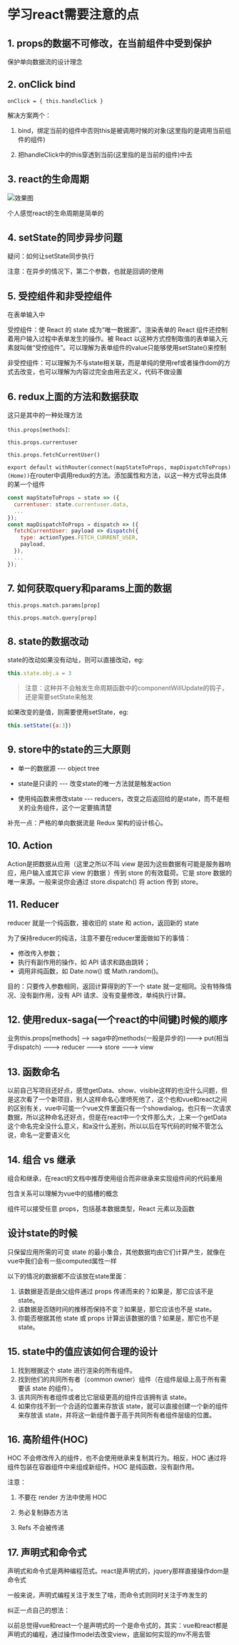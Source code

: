 # 学习react需要注意的点

## 1. props的数据不可修改，在当前组件中受到保护

保护单向数据流的设计理念

## 2. onClick bind

`onClick = { this.handleClick }`

解决方案两个：

1. bind，绑定当前的组件中否则this是被调用时候的对象(这里指的是调用当前组件的组件)

2. 把handleClick中的this穿透到当前(这里指的是当前的组件)中去

## 3. react的生命周期

![效果图](../.vuepress/public/react/react-life-cycle.png)

个人感觉react的生命周期是简单的

## 4. setState的同步异步问题

疑问：如何让setState同步执行

注意：在异步的情况下，第二个参数，也就是回调的使用

## 5. 受控组件和非受控组件

在表单输入中

受控组件：使 React 的 state 成为“唯一数据源”。渲染表单的 React 组件还控制着用户输入过程中表单发生的操作。被 React 以这种方式控制取值的表单输入元素就叫做“受控组件”。可以理解为表单组件的value只能够使用setState()来控制

非受控组件：可以理解为不与state相关联，而是单纯的使用ref或者操作dom的方式去改变，也可以理解为内容过完全由用去定义，代码不做设置

## 6. redux上面的方法和数据获取

这只是其中的一种处理方法

`this.props[methods]`:

`this.props.currentuser`

`this.props.fetchCurrentUser()`

`export default withRouter(connect(mapStateToProps, mapDispatchToProps)(Home))`在router中调用redux的方法。添加属性和方法，以这一种方式导出具体的某一个组件

```js
const mapStateToProps = state => ({
  currentuser: state.currentuser.data,
  ...
});
const mapDispatchToProps = dispatch => ({
  fetchCurrentUser: payload => dispatch({
    type: actionTypes.FETCH_CURRENT_USER,
    payload,
  }),
  ...
});
```

## 7. 如何获取query和params上面的数据

`this.props.match.params[prop]`

`this.props.match.query[prop]`

## 8. state的数据改动

state的改动如果没有动址，则可以直接改动，eg:

```js
this.state.obj.a = 3
```

> 注意：这种并不会触发生命周期函数中的componentWillUpdate的钩子，还是需要setState来触发

如果改变的是值，则需要使用setState，eg:

```js
this.setState({a:3})
```

## 9. store中的state的三大原则

* 单一的数据源 --- object tree

* state是只读的 --- 改变state的唯一方法就是触发action

* 使用纯函数来修改state --- reducers，改变之后返回给的是state，而不是相关的业务组件，这个一定要搞清楚

补充一点：严格的单向数据流是 Redux 架构的设计核心。

## 10. Action

Action是把数据从应用（这里之所以不叫 view 是因为这些数据有可能是服务器响应，用户输入或其它非 view 的数据 ）传到 store 的有效载荷。它是 store 数据的唯一来源。一般来说你会通过 store.dispatch() 将 action 传到 store。

## 11. Reducer

reducer 就是一个纯函数，接收旧的 state 和 action，返回新的 state

为了保持reducer的纯洁，注意不要在reducer里面做如下的事情：

* 修改传入参数；
* 执行有副作用的操作，如 API 请求和路由跳转；
* 调用非纯函数，如 Date.now() 或 Math.random()。

目的：只要传入参数相同，返回计算得到的下一个 state 就一定相同。没有特殊情况、没有副作用，没有 API 请求、没有变量修改，单纯执行计算。

## 12. 使用redux-saga(一个react的中间键)时候的顺序

业务this.props[methods] --> saga中的methods(一般是异步的)---> put(相当于dispatch) ---> reducer ---> store ---> view

## 13. 函数命名

以前自己写项目还好点，感觉getData、show、visible这样的也没什么问题，但是这次看了一个新项目，别人这样命名心里喷死他了，这个也和vue和react之间的区别有关，vue中可能一个vue文件里面只有一个showdialog，也只有一次请求数据，所以这种命名还好点，但是在react中一个文件那么大，上来一个getData这个命名完全没什么意义，和a没什么差别，所以以后在写代码的时候不管怎么说，命名一定要语义化

## 14. 组合 vs 继承

组合和继承，在react的文档中推荐使用组合而非继承来实现组件间的代码重用

包含关系可以理解为vue中的插槽的概念

组件可以接受任意 props，包括基本数据类型，React 元素以及函数

## 设计state的时候

只保留应用所需的可变 state 的最小集合，其他数据均由它们计算产生，就像在vue中我们会有一些computed属性一样

以下的情况的数据都不应该放在state里面：

1. 该数据是否是由父组件通过 props 传递而来的？如果是，那它应该不是 state。
2. 该数据是否随时间的推移而保持不变？如果是，那它应该也不是 state。
3. 你能否根据其他 state 或 props 计算出该数据的值？如果是，那它也不是 state。

## 15. state中的值应该如何合理的设计

1. 找到根据这个 state 进行渲染的所有组件。
2. 找到他们的共同所有者（common owner）组件（在组件层级上高于所有需要该 state 的组件）。
3. 该共同所有者组件或者比它层级更高的组件应该拥有该 state。
4. 如果你找不到一个合适的位置来存放该 state，就可以直接创建一个新的组件来存放该 state，并将这一新组件置于高于共同所有者组件层级的位置。

## 16. 高阶组件(HOC)

HOC 不会修改传入的组件，也不会使用继承来复制其行为。相反，HOC 通过将组件包装在容器组件中来组成新组件。HOC 是纯函数，没有副作用。

注意：

1. 不要在 render 方法中使用 HOC

2. 务必复制静态方法

3. Refs 不会被传递

## 17. 声明式和命令式

声明式和命令式是两种编程范式。react是声明式的，jquery那样直接操作dom是命令式

一般来说，声明式编程关注于发生了啥，而命令式则同时关注于咋发生的

纠正一点自己的想法：

以前总觉得vue和react一个是声明式的一个是命令式的，其实：vue和react都是声明式的编程，通过操作model去改变view，底层如何实现的mv不用去管
